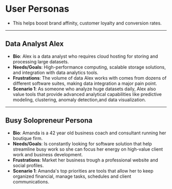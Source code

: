 # User Personas

- This helps boost brand affinity, customer loyalty and conversion rates.

---

<!-- a persona -->

## Data Analyst Alex

- **Bio**: Alex is a data analyst who requires cloud hosting for storing and
  processing large datasets.
- **Needs/Goals**: High-performance computing, scalable storage solutions, and
  integration with data analytics tools.
- **Frustrations**: The volume of data Alex works with comes from dozens of
  different software suites, making data integration a major pain point.
- **Scenario 1**: As someone who analyze huge datasets daily, Alex also value
  tools that provide advanced analytical capabilities like predictive modeling,
  clustering, anomaly detection,and data visualization.

---

## Busy Solopreneur Persona

- **Bio**: Amanda is a 42 year old business coach and consultant running her
  boutique firm.
- **Needs/Goals**: Is constantly looking for software solution that help
  streamline busy work so she can focus her energy on high-value client work and
  business development.
- **Frustrations**: Market her business trough a professional website and social
  profiles.
- **Scenario 1**: Amanda's top priorities are tools that allow her to keep
organized financial, manage tasks, schedules and client communications.
<!-- more personas ... -->
